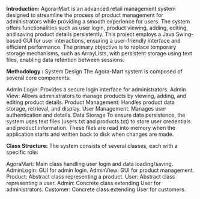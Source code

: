 **Introduction:**
Agora-Mart is an advanced retail management system designed to streamline the process of product management for administrators while providing a smooth experience for users. The system offers functionalities such as user login, product viewing, adding, editing, and saving product details persistently. This project employs a Java Swing-based GUI for user interactions, ensuring a user-friendly interface and efficient performance. The primary objective is to replace temporary storage mechanisms, such as ArrayLists, with persistent storage using text files, enabling data retention between sessions.



**Methodology :**
System Design
The Agora-Mart system is composed of several core components:

Admin Login: Provides a secure login interface for administrators.
Admin View: Allows administrators to manage products by viewing, adding, and editing product details.
Product Management: Handles product data storage, retrieval, and display.
User Management: Manages user authentication and details.
Data Storage
To ensure data persistence, the system uses text files (users.txt and products.txt) to store user credentials and product information. These files are read into memory when the application starts and written back to disk when changes are made.


**Class Structure:** 
The system consists of several classes, each with a specific role:

AgoraMart: Main class handling user login and data loading/saving.
AdminLogin: GUI for admin login.
AdminView: GUI for product management.
Product: Abstract class representing a product.
User: Abstract class representing a user.
Admin: Concrete class extending User for administrators.
Customer: Concrete class extending User for customers.
